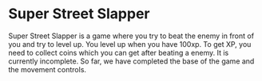 # Super Street Slapper
Super Street Slapper is a game where you try to beat the enemy in front of you and try to level up. You level up when you have 100xp. To get XP, you need to collect coins which you can get after beating a enemy. It is currently incomplete.
So far, we have completed the base of the game and the movement controls.
